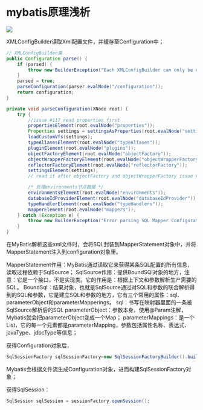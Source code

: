 # mybatis原理浅析



![](D:\Work\TyporaNotes\note\mybatis\pict\mybatis原理浅析.png)

XMLConfigBuilder读取Xml配置文件，并缓存至Configuration中；

```java
// XMLConfigBuilder类
public Configuration parse() {
    if (parsed) {
        throw new BuilderException("Each XMLConfigBuilder can only be used once.");
    }
    parsed = true;
    parseConfiguration(parser.evalNode("/configuration"));
    return configuration;
}

private void parseConfiguration(XNode root) {
    try {
        //issue #117 read properties first
        propertiesElement(root.evalNode("properties"));
        Properties settings = settingsAsProperties(root.evalNode("settings"));
        loadCustomVfs(settings);
        typeAliasesElement(root.evalNode("typeAliases"));
        pluginElement(root.evalNode("plugins"));
        objectFactoryElement(root.evalNode("objectFactory"));
        objectWrapperFactoryElement(root.evalNode("objectWrapperFactory"));
        reflectorFactoryElement(root.evalNode("reflectorFactory"));
        settingsElement(settings);
        // read it after objectFactory and objectWrapperFactory issue #631

        /* 处理environments节点数据 */
        environmentsElement(root.evalNode("environments"));
        databaseIdProviderElement(root.evalNode("databaseIdProvider"));
        typeHandlerElement(root.evalNode("typeHandlers"));
        mapperElement(root.evalNode("mappers"));
    } catch (Exception e) {
        throw new BuilderException("Error parsing SQL Mapper Configuration. Cause: " + e, e);
    }
}
```

在MyBatis解析这些xml文件时，会将SQL封装到MapperStatement对象中，并将MapperStatement注入到configuration对象里。

MapperStatement作用：MyBatis通过读取它来获得某条SQL配置的所有信息，读取过程依赖于SqlSource；
SqlSource作用：提供BoundSQl对象的地方，注意：它是一个接口，不是实现类。它的作用是：根据上下文和参数解析生产需要的SQL。
BoundSql：结果对象，也就是SqlSource通过对SQL和参数的联合解析得到的SQL和参数，它是建立SQL和参数的地方，它有三个常用的属性：sql、parameterObject和parameterMapperings。
	sql：书写在映射器里面的一条被SqlSource解析后的SQL
	parameterObject：参数本身，使用@Param注解，Mybatis就会把parameterObject变成一个Map；
	parameterMappings：是一个List，它的每一个元素都是parameterMapping，参数包括属性名称、表达式、javaType、jdbcType等信息；

获得Configuration对象后，

```java
SqlSessionFactory sqlSessionFactory=new SqlSessionFactoryBuilder().build(inputStream);
```

Mybatis会根据文件流生成Configuration对象，进而构建SqlSessionFactory对象；



获得SqlSession：

```java
SqlSession sqlSession = sessionFactory.openSession();
```

